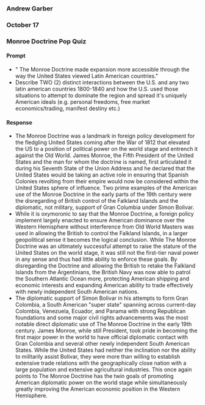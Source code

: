 ### Andrew Garber
### October 17
### Monroe Doctrine Pop Quiz

#### Prompt
 - " The Monroe Doctrine made expansion more accessible through the way the United States viewed Latin American countries." 
  - Describe TWO (2) distinct interactions between the U.S. and any two latin american countries 1800-1840 and how the U.S. used those situations to attempt to dominate the region and spread it's uniquely American ideals (e.g. personal freedoms, free market economics/trading, manifest destiny etc.) 


#### Response
 - The Monroe Doctrine was a landmark in foreign policy development for the fledgling United States coming after the War of 1812 that elevated the US to a position of political power on the world stage and entrench it against the Old World. James Monroe, the Fifth President of the United States and the man for whom the doctrine is named, first articulated it during his Seventh State of the Union Address and he declared that the United States would be taking an active role in ensuring that Spanish Colonies revolting from their empire would now be considered within the United States sphere of influence. Two prime examples of the American use of the Monroe Doctrine in the early parts of the 19th century were the disregarding of British control of the Falkland Islands and the diplomatic, not military, support of Gran Columbia under Simon Bolivar.
 - While it is oxymoronic to say that the Monroe Doctrine, a foreign policy implement largely enacted to ensure American dominance over the Western Hemisphere without interference from Old World Masters was used in allowing the British to control the Falkland Islands, in a larger geopolitical sense it becomes the logical conclusion. While The Monroe Doctrine was an ultimately successful attempt to raise the stature of the United States on the world stage, it was still not the first-tier naval power in any sense and thus had little ability to enforce these goals. By disregarding the Doctrine and allowing the British to retake the Falkland Islands from the Argentinians, the British Navy was now able to patrol the Southern Atlantic Ocean more, protecting American shipping and economic interests and expanding American ability to trade effectively with newly independent South American nations.
 - The diplomatic support of Simon Bolivar in his attempts to form Gran Colombia, a South American "super state" spanning across current-day Colombia, Venezuela, Ecuador, and Panama with strong Republican foundations and some major civil rights advancements was the most notable direct diplomatic use of The Monroe Doctrine in the early 19th century. James Monroe, while still President, took pride in becoming the first major power in the world to have official diplomatic contact with Gran Colombia and several other newly independent South American States. While the United States had neither the inclination nor the ability to militarily assist Bolivar, they were more than willing to establish extensive trade relations with the geographically close nation with a large population and extensive agricultural industries. This once again points to The Monroe Doctrine has the twin goals of promoting American diplomatic power on the world stage while simultaneously greatly improving the American economic position in the Western Hemisphere.